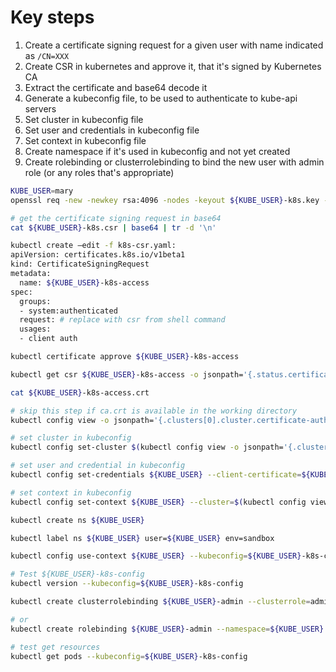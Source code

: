 # Key steps

1. Create a certificate signing request for a given user with name indicated as `/CN=XXX`
2. Create CSR in kubernetes and approve it, that it's signed by Kubernetes CA
3. Extract the certificate and base64 decode it
4. Generate a kubeconfig file, to be used to authenticate to kube-api servers
5. Set cluster in kubeconfig file
6. Set user and credentials in kubeconfig file
7. Set context in kubeconfig file
8. Create namespace if it's used in kubeconfig and not yet created
9. Create rolebinding or clusterrolebinding to bind the new user with admin role (or any roles that's appropriate)

```bash
KUBE_USER=mary
openssl req -new -newkey rsa:4096 -nodes -keyout ${KUBE_USER}-k8s.key -out ${KUBE_USER}-k8s.csr -subj "/CN=${KUBE_USER}/O=devops"

# get the certificate signing request in base64
cat ${KUBE_USER}-k8s.csr | base64 | tr -d '\n'

kubectl create –edit -f k8s-csr.yaml:
apiVersion: certificates.k8s.io/v1beta1
kind: CertificateSigningRequest
metadata:
  name: ${KUBE_USER}-k8s-access
spec:
  groups:
  - system:authenticated
  request: # replace with csr from shell command
  usages:
  - client auth

kubectl certificate approve ${KUBE_USER}-k8s-access

kubectl get csr ${KUBE_USER}-k8s-access -o jsonpath='{.status.certificate}' | base64 --decode > ${KUBE_USER}-k8s-access.crt

cat ${KUBE_USER}-k8s-access.crt

# skip this step if ca.crt is available in the working directory
kubectl config view -o jsonpath='{.clusters[0].cluster.certificate-authority-data}' --raw | base64 --decode - > k8s-ca.crt

# set cluster in kubeconfig
kubectl config set-cluster $(kubectl config view -o jsonpath='{.clusters[0].name}') --server=$(kubectl config view -o jsonpath='{.clusters[0].cluster.server}') --certificate-authority=k8s-ca.crt --kubeconfig=${KUBE_USER}-k8s-config --embed-certs

# set user and credential in kubeconfig
kubectl config set-credentials ${KUBE_USER} --client-certificate=${KUBE_USER}-k8s-access.crt --client-key=${KUBE_USER}-k8s.key --embed-certs --kubeconfig=${KUBE_USER}-k8s-config

# set context in kubeconfig
kubectl config set-context ${KUBE_USER} --cluster=$(kubectl config view -o jsonpath='{.clusters[0].name}') --namespace=${KUBE_USER} --user=${KUBE_USER} --kubeconfig=${KUBE_USER}-k8s-config

kubectl create ns ${KUBE_USER}

kubectl label ns ${KUBE_USER} user=${KUBE_USER} env=sandbox

kubectl config use-context ${KUBE_USER} --kubeconfig=${KUBE_USER}-k8s-config

# Test ${KUBE_USER}-k8s-config
kubectl version --kubeconfig=${KUBE_USER}-k8s-config

kubectl create clusterrolebinding ${KUBE_USER}-admin --clusterrole=admin --user=${KUBE_USER}

# or 
kubectl create rolebinding ${KUBE_USER}-admin --namespace=${KUBE_USER} --clusterrole=admin --user=${KUBE_USER}

# test get resources
kubectl get pods --kubeconfig=${KUBE_USER}-k8s-config
```